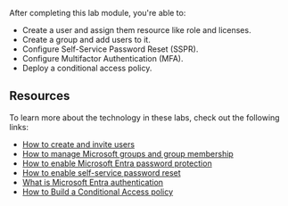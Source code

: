 

After completing this lab module, you're able to:

- Create a user and assign them resource like role and licenses.
- Create a group and add users to it.
- Configure Self-Service Password Reset (SSPR).
- Configure Multifactor Authentication (MFA).
- Deploy a conditional access policy.

## Resources

To learn more about the technology in these labs, check out the following links:

- [How to create and invite users](/entra/fundamentals/how-to-create-delete-users)
- [How to manage Microsoft groups and group membership](/entra/fundamentals/how-to-manage-groups)
- [How to enable Microsoft Entra password protection](/entra/identity/authentication/howto-password-ban-bad-on-premises-operations)
- [How to enable self-service password reset](/entra/external-id/customers/how-to-enable-password-reset-customers)
- [What is Microsoft Entra authentication](/entra/identity/authentication/overview-authentication)
- [How to Build a Conditional Access policy](/entra/identity/conditional-access/concept-conditional-access-policies)
